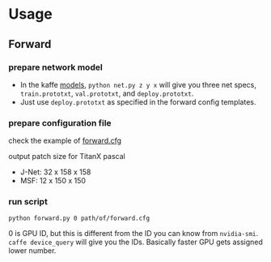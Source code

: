 # Usage

## Forward
### prepare network model
- In the kaffe [models](https://github.com/torms3/kaffe/tree/master/models), `python net.py z y x` will give you three net specs, `train.prototxt`, `val.prototxt`, and `deploy.prototxt`.
- Just use `deploy.prototxt` as specified in the forward config templates.

### prepare configuration file
check the example of [forward.cfg](https://github.com/torms3/kaffe/blob/master/python/forward.cfg.example)

output patch size for TitanX pascal 
- J-Net: 32 x 158 x 158
- MSF: 12 x 150 x 150

### run script

    python forward.py 0 path/of/forward.cfg

0 is GPU ID, but this is different from the ID you can know from `nvidia-smi`. `caffe device_query` will give you the IDs. Basically faster GPU gets assigned lower number.

